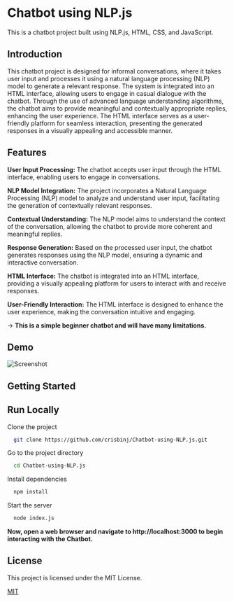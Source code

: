 
# Chatbot using NLP.js

This is a chatbot project built using NLP.js, HTML, CSS, and JavaScript.
## Introduction

This chatbot project is designed for informal conversations, where it takes user input and processes it using a natural language processing (NLP) model to generate a relevant response. The system is integrated into an HTML interface, allowing users to engage in casual dialogue with the chatbot. Through the use of advanced language understanding algorithms, the chatbot aims to provide meaningful and contextually appropriate replies, enhancing the user experience. The HTML interface serves as a user-friendly platform for seamless interaction, presenting the generated responses in a visually appealing and accessible manner.

## Features
**User Input Processing:** The chatbot accepts user input through the HTML interface, enabling users to engage in conversations.

**NLP Model Integration:** The project incorporates a Natural Language Processing (NLP) model to analyze and understand user input, facilitating the generation of contextually relevant responses.

**Contextual Understanding:** The NLP model aims to understand the context of the conversation, allowing the chatbot to provide more coherent and meaningful replies.

**Response Generation:** Based on the processed user input, the chatbot generates responses using the NLP model, ensuring a dynamic and interactive conversation.

**HTML Interface:** The chatbot is integrated into an HTML interface, providing a visually appealing platform for users to interact with and receive responses.

**User-Friendly Interaction:** The HTML interface is designed to enhance the user experience, making the conversation intuitive and engaging.

-> **This is a simple beginner chatbot and will have many limitations.**




## Demo

![Screenshot](https://i.ibb.co/M1vhyr5/nlp-chatbot.png)

## Getting Started



## Run Locally

Clone the project

```bash
  git clone https://github.com/crisbinj/Chatbot-using-NLP.js.git
```

Go to the project directory

```bash
  cd Chatbot-using-NLP.js
```

Install dependencies

```bash
  npm install
```

Start the server

```bash
  node index.js
```
**Now, open a web browser and navigate to http://localhost:3000 to begin interacting with the Chatbot.**




## License

This project is licensed under the MIT License.

[MIT](https://choosealicense.com/licenses/mit/)

